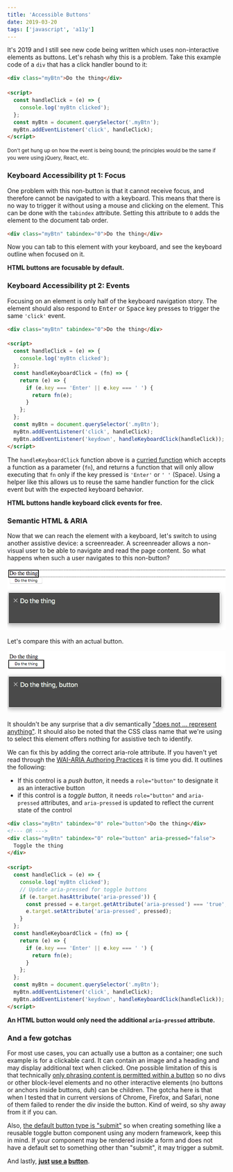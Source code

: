 ```yaml
---
title: 'Accessible Buttons'
date: 2019-03-20
tags: ['javascript', 'a11y']
---
```


It's 2019 and I still see new code being written which uses non-interactive elements as buttons. Let's rehash why this is a problem. <!-- excerpt-end --> Take this example code of a `div` that has a click handler bound to it:

```html
<div class="myBtn">Do the thing</div>

<script>
  const handleClick = (e) => {
    console.log('myBtn clicked');
  };
  const myBtn = document.querySelector('.myBtn');
  myBtn.addEventListener('click', handleClick);
</script>
```

<small>
  Don't get hung up on how the event is being bound; the principles would be the
  same if you were using jQuery, React, etc.
</small>

### Keyboard Accessibility pt 1: Focus

One problem with this non-button is that it cannot receive focus, and therefore cannot be navigated to with a keyboard. This means that there is no way to trigger it without using a mouse and clicking on the element. This can be done with the `tabindex` attribute. Setting this attribute to `0` adds the element to the document tab order.

```html
<div class="myBtn" tabindex="0">Do the thing</div>
```

Now you can tab to this element with your keyboard, and see the keyboard outline when focused on it.

**HTML buttons are focusable by default.**

### Keyboard Accessibility pt 2: Events

Focusing on an element is only half of the keyboard navigation story. The element should also respond to <kbd>Enter</kbd> or <kbd>Space</kbd> key presses to trigger the same `'click'` event.

```html {7-13}
<div class="myBtn" tabindex="0">Do the thing</div>

<script>
  const handleClick = (e) => {
    console.log('myBtn clicked');
  };
  const handleKeyboardClick = (fn) => {
    return (e) => {
      if (e.key === 'Enter' || e.key === ' ') {
        return fn(e);
      }
    };
  };
  const myBtn = document.querySelector('.myBtn');
  myBtn.addEventListener('click', handleClick);
  myBtn.addEventListener('keydown', handleKeyboardClick(handleClick));
</script>
```

The `handleKeyboardClick` function above is a [curried function](https://www.sitepoint.com/currying-in-functional-javascript/) which accepts a function as a parameter (`fn`), and returns a function that will only allow executing that `fn` only if the key pressed is `'Enter'` or `' '` (Space). Using a helper like this allows us to reuse the same handler function for the click event but with the expected keyboard behavior.

**HTML buttons handle keyboard click events for free.**

### Semantic HTML & ARIA

Now that we can reach the element with a keyboard, let's switch to using another assistive device: a screenreader. A screenreader allows a non-visual user to be able to navigate and read the page content. So what happens when such a user navigates to this non-button?

![This screenshot shows that when focused on the non-button element, VoiceOver only identifies the inner text of 'Do the thing'.](dothething-div-sr.png)

Let's compare this with an actual button.

![In contrast, this screenshot shows that when the button is focused, VoiceOver identifies 'Do the thing, button'.](dothething-btn-sr.png)

It shouldn't be any surprise that a div semantically ["does not ... represent anything"](https://developer.mozilla.org/en-US/docs/Web/HTML/Element/div). It should also be noted that the CSS class name that we're using to select this element offers nothing for assistive tech to identify.

We can fix this by adding the correct aria-role attribute. If you haven't yet read through the <a class="link" href="https://www.w3.org/TR/wai-aria-practices-1.1/">WAI-ARIA Authoring Practices</a> it is time you did. It outlines the following:

- If this control is a _push button_, it needs a `role="button"` to designate it as an interactive button
- if this control is a _toggle button_, it needs `role="button"` and `aria-pressed` attributes, and `aria-pressed` is updated to reflect the current state of the control

```html
<div class="myBtn" tabindex="0" role="button">Do the thing</div>
<!--- OR --->
<div class="myBtn" tabindex="0" role="button" aria-pressed="false">
  Toggle the thing
</div>

<script>
  const handleClick = (e) => {
    console.log('myBtn clicked');
    // Update aria-pressed for toggle buttons
    if (e.target.hasAttribute('aria-pressed')) {
      const pressed = e.target.getAttribute('aria-pressed') === 'true';
      e.target.setAttribute('aria-pressed', pressed);
    }
  };
  const handleKeyboardClick = (fn) => {
    return (e) => {
      if (e.key === 'Enter' || e.key === ' ') {
        return fn(e);
      }
    };
  };
  const myBtn = document.querySelector('.myBtn');
  myBtn.addEventListener('click', handleClick);
  myBtn.addEventListener('keydown', handleKeyboardClick(handleClick));
</script>
```

**An HTML button would only need the additional `aria-pressed` attribute.**

### And a few gotchas

For most use cases, you can actually use a button as a container; one such example is for a clickable card. It can contain an image and a heading and may display additional text when clicked. One possible limitation of this is that technically [only phrasing content is permitted within a button](https://developer.mozilla.org/en-US/docs/Web/HTML/Element/button) so no divs or other block-level elements and no other interactive elements (no buttons or anchors inside buttons, duh) can be children. The gotcha here is that when I tested that in current versions of Chrome, Firefox, and Safari, none of them failed to render the div inside the button. Kind of weird, so shy away from it if you can.

Also, [the default button type is "submit"](https://developer.mozilla.org/en-US/docs/Web/HTML/Element/button#attr-type) so when creating something like a reusable toggle button component using any modern framework, keep this in mind. If your component may be rendered inside a form and does not have a default set to something other than "submit", it may trigger a submit.

And lastly, **[just](https://developer.paciellogroup.com/blog/2011/04/html5-accessibility-chops-just-use-a-button/) [use a](https://www.youtube.com/watch?v=CZGqnp06DnI) [button](https://formidable.com/blog/2014/05/08/anchors-buttons-and-accessibility/)**.
